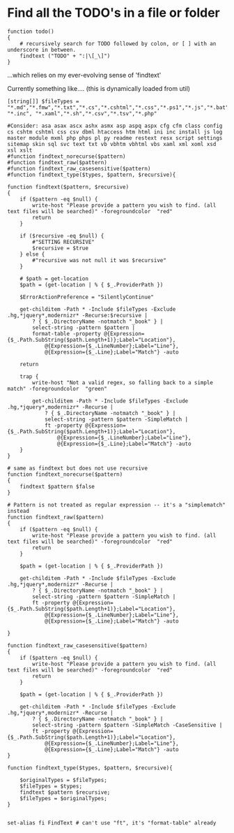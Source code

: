 ﻿# Find all the TODO's in a file or folder

	function todo()
	{
		# recursively search for TODO followed by colon, or [ ] with an underscore in between.
		findtext ("TODO" + ":|\[_\]")
	}

...which relies on my ever-evolving sense of 'findtext'

Currently something like.... (this is dynamically loaded from util)

	[string[]] $fileTypes = "*.md","*.fmw","*.txt","*.cs","*.cshtml","*.css","*.ps1","*.js","*.bat","*.vbs","*.vb","*.xml","*.config","*.htm","*.html","*.pre","*.ini","*.sql","*.linq","*.json","*.spark","*.ts","*.psm1","*.psd1","*.aspx","*.ascx","*.asp","*.asmx","*.pubxml","*.dgml","*.sln","*.*proj","*.spark","*.rdl","*.py","*.log","*.las","*.ascx", "*.inc", "*.xaml","*.sh","*.csv","*.tsv","*.php"
	
	#Consider: asa asax ascx ashx asmx asp aspq aspx cfg cfm class config cs cshtm cshtml css csv dbml htaccess htm html ini inc install js log master module mxml php phps pl py readme restext resx script settings sitemap skin sql svc text txt vb vbhtm vbhtml vbs xaml xml xoml xsd xsl xslt
	#function findtext_norecurse($pattern)
	#function findtext_raw($pattern)
	#function findtext_raw_casesensitive($pattern)
	#function findtext_type($types, $pattern, $recursive){
	
	function findtext($pattern, $recursive)
	{
	    if ($pattern -eq $null) {
	        write-host "Please provide a pattern you wish to find. (all text files will be searched)" -foregroundcolor  "red"
	        return
	    }
	    
	    if ($recursive -eq $null) {
	        #"SETTING RECURSIVE"
	        $recursive = $true
	    } else {
	        #"recursive was not null it was $recursive"
	    }
	
	    # $path = get-location
	    $path = (get-location | % { $_.ProviderPath })
	
	    $ErrorActionPreference = "SilentlyContinue"
	
	    get-childitem -Path * -Include $fileTypes -Exclude .hg,*jquery*,modernizr* -Recurse:$recursive |
	        ? { $_.DirectoryName -notmatch "_book" } |
	        select-string -pattern $pattern |
	        format-table -property @{Expression={$_.Path.SubString($path.Length+1)};Label="Location"},
	            @{Expression={$_.LineNumber};Label="Line"},
	            @{Expression={$_.Line};Label="Match"} -auto
	
	    return
	
	    trap {
	        write-host "Not a valid regex, so falling back to a simple match" -foregroundcolor  "green"
	
	        get-childitem -Path * -Include $fileTypes -Exclude .hg,*jquery*,modernizr* -Recurse |
	            ? { $_.DirectoryName -notmatch "_book" } |
	            select-string -pattern $pattern -SimpleMatch |
	            ft -property @{Expression={$_.Path.SubString($path.Length+1)};Label="Location"},
	                @{Expression={$_.LineNumber};Label="Line"},
	                @{Expression={$_.Line};Label="Match"} -auto
	    }
	}
	
	# same as findtext but does not use recursive
	function findtext_norecurse($pattern)
	{
	    findtext $pattern $false
	}
	
	# Pattern is not treated as regular expression -- it's a "simplematch" instead
	function findtext_raw($pattern)
	{
	    if ($pattern -eq $null) {
	        write-host "Please provide a pattern you wish to find. (all text files will be searched)" -foregroundcolor  "red"
	        return
	    }
	
	    $path = (get-location | % { $_.ProviderPath })
	    
	    get-childitem -Path * -Include $fileTypes -Exclude .hg,*jquery*,modernizr* -Recurse |
	        ? { $_.DirectoryName -notmatch "_book" } |
	        select-string -pattern $pattern -SimpleMatch |
	        ft -property @{Expression={$_.Path.SubString($path.Length+1)};Label="Location"},
	            @{Expression={$_.LineNumber};Label="Line"},
	            @{Expression={$_.Line};Label="Match"} -auto
	
	}
	
	function findtext_raw_casesensitive($pattern)
	{
	    if ($pattern -eq $null) {
	        write-host "Please provide a pattern you wish to find. (all text files will be searched)" -foregroundcolor  "red"
	        return
	    }
	
	    $path = (get-location | % { $_.ProviderPath })
	    
	    get-childitem -Path * -Include $fileTypes -Exclude .hg,*jquery*,modernizr* -Recurse |
	        ? { $_.DirectoryName -notmatch "_book" } |
	        select-string -pattern $pattern -SimpleMatch -CaseSensitive |
	        ft -property @{Expression={$_.Path.SubString($path.Length+1)};Label="Location"},
	            @{Expression={$_.LineNumber};Label="Line"},
	            @{Expression={$_.Line};Label="Match"} -auto
	}
	
	function findtext_type($types, $pattern, $recursive){
	
		$originalTypes = $fileTypes;
		$fileTypes = $types;
		findtext $pattern $recursive;
		$fileTypes = $originalTypes;
	}
	
	
	set-alias fi FindText # can't use "ft", it's "format-table" already
